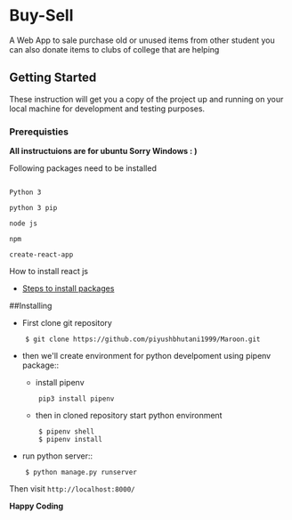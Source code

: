 # Buy-Sell

A Web App to sale purchase old or unused items from other student
you can also donate items to clubs of college that are helping

## Getting Started

These instruction will get you a copy of the project up and running on your local machine for development and testing purposes.

### Prerequisties

**All instructuions are for ubuntu Sorry Windows : )**

Following packages need to be installed

```

Python 3

python 3 pip 

node js

npm

create-react-app
```

How to install react js

* [Steps to install packages](https://www.techomoro.com/how-to-install-and-setup-a-react-app-on-ubuntu-18-04-1)

##Installing

* First clone git repository

```
    $ git clone https://github.com/piyushbhutani1999/Maroon.git
```

* then we'll create environment for python develpoment using pipenv package::
  * install pipenv 
  ```
      pip3 install pipenv 
  ```
  
  * then in cloned repository start python environment
  ```
      $ pipenv shell
      $ pipenv install
  ```

* run python server::
```
    $ python manage.py runserver
```
Then visit `http://localhost:8000/`
    
**Happy Coding**

